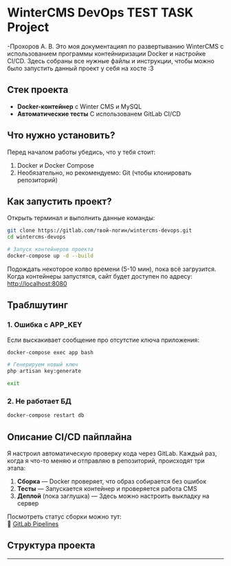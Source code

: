 # WinterCMS DevOps TEST TASK Project
-Прохоров А. В.
 Это моя документацияп по развертыванию WinterCMS с использованием программы контейниризации Docker и настройке CI/CD. Здесь собраны все нужные файлы и инструкции, чтобы можно было запустить данный проект у себя на хосте :3

## Cтек проекта

- **Docker-контейнер** с Winter CMS и MySQL
- **Автоматические тесты** С использованем GitLab CI/CD

## Что нужно установить? 
Перед началом работы убедись, что у тебя стоит:

1. Docker и Docker Compose
2. Необязательно, но рекомендуемо: Git (чтобы клонировать репозиторий)

## Как запустить проект?

Открыть терминал и выполнить данные команды:

```bash
git clone https://gitlab.com/твой-логин/wintercms-devops.git
cd wintercms-devops

# Запуск контейнеров проекта
docker-compose up -d --build
```

Подождать некоторое колво времени (5-10 мин), пока всё загрузится. Когда контейнеры запустятся, сайт будет доступен по адресу:  
[http://localhost:8080](http://localhost:8080)

## Траблшутинг

### 1. Ошибка с APP_KEY
Если выскакивает сообщение про отсутстие ключа приложения:
```bash
docker-compose exec app bash

# Генерируем новый ключ
php artisan key:generate

exit
```

### 2. Не работает БД
```bash
docker-compose restart db
```

## Описание CI/CD пайплайна

Я настроил автоматическую проверку кода через GitLab. Каждый раз, когда я что-то меняю и отправляю в репозиторий, происходят три этапа:

1. **Сборка** — Docker проверяет, что образ собирается без ошибок
2. **Тесты** — Запускается контейнер и проверяется работа CMS
3. **Деплой** (пока заглушка) — Здесь можно настроить выкладку на сервер

Посмотреть статус сборки можно тут:  
🔗 [GitLab Pipelines](https://gitlab.com/<username>/wintercms-devops/-/pipelines)

## Структура проекта
---